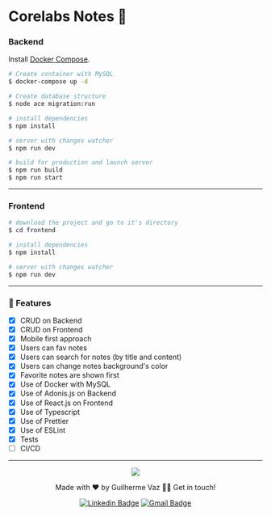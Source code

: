 # Corelabs Notes 📑

### Backend

Install [Docker Compose](https://docs.docker.com/compose/install/).

```bash
# Create container with MySQL
$ docker-compose up -d

# Create database structure
$ node ace migration:run

# install dependencies
$ npm install

# server with changes watcher
$ npm run dev

# build for production and launch server
$ npm run build
$ npm run start
```
-----

### Frontend

```bash
# download the project and go to it's directory
$ cd frontend

# install dependencies
$ npm install

# server with changes watcher
$ npm run dev
````
-----

### 🎯 Features  

- [x] CRUD on Backend
- [x] CRUD on Frontend
- [x] Mobile first approach
- [x] Users can fav notes
- [x] Users can search for notes (by title and content)
- [x] Users can change notes background's color
- [x] Favorite notes are shown first
- [x] Use of Docker with MySQL 
- [x] Use of Adonis.js on Backend
- [x] Use of React.js on Frontend
- [x] Use of Typescript
- [x] Use of Prettier
- [x] Use of ESLint
- [x] Tests
- [ ] CI/CD

-----


<p align="center">
  <a href="https://skillicons.dev">
    <img src="https://skillicons.dev/icons?i=adonis,react,ts,sass,mysql,docker,git" />
  </a>
</p>
<p align="center">Made with ❤️ by Guilherme Vaz 👋🏽 Get in touch!</p>
<div align="center">

  [![Linkedin Badge](https://img.shields.io/badge/-Guilherme-blue?style=flat-square&logo=Linkedin&logoColor=white&link=https://www.linkedin.com/in/guiilherme-vaz/)](https://www.linkedin.com/in/guiilherme-vaz/) 
  [![Gmail Badge](https://img.shields.io/badge/-guilhermeolivaaz@gmail.com-c14438?style=flat-square&logo=Gmail&logoColor=white&link=mailto:guilhermeolivaaz@gmail.com)](mailto:guilhermeolivaaz@gmail.com)

</div>

